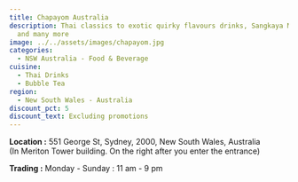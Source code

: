 ```yaml
---
title: Chapayom Australia
description: Thai classics to exotic quirky flavours drinks, Sangkaya Milky Bun
  and many more
image: ../../assets/images/chapayom.jpg
categories:
  - NSW Australia - Food & Beverage
cuisine:
  - Thai Drinks
  - Bubble Tea
region:
  - New South Wales - Australia
discount_pct: 5
discount_text: Excluding promotions
---
```

**Location :** 551 George St, Sydney, 2000, New South Wales, Australia\
(In Meriton Tower building. On the right after you enter the entrance)

**Trading :** Monday - Sunday : 11 am - 9 pm
